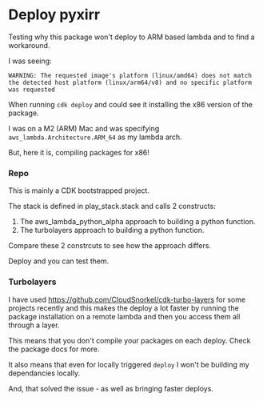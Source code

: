 # Deploy pyxirr

Testing why this package won't deploy to ARM based lambda and to find a workaround.

I was seeing:

```
WARNING: The requested image's platform (linux/amd64) does not match the detected host platform (linux/arm64/v8) and no specific platform was requested
```

When running `cdk deploy` and could see it installing the x86 version of the package.

I was on a M2 (ARM) Mac and was specifying `aws_lambda.Architecture.ARM_64` as my lambda arch.

But, here it is, compiling packages for x86!

### Repo

This is mainly a CDK bootstrapped project.

The stack is defined in play_stack.stack and calls 2 constructs:

1. The aws_lambda_python_alpha approach to building a python function.
2. The turbolayers approach to building a python function.

Compare these 2 constrcuts to see how the approach differs.

Deploy and you can test them.


### Turbolayers

I have used https://github.com/CloudSnorkel/cdk-turbo-layers for some projects recently
and this makes the deploy a lot faster by running the package installation on a remote lambda
and then you access them all through a layer.

This means that you don't compile your packages on each deploy. Check the package docs for more.

It also means that even for locally triggered `deploy` I won't be building my dependancies locally.

And, that solved the issue - as well as bringing faster deploys.

